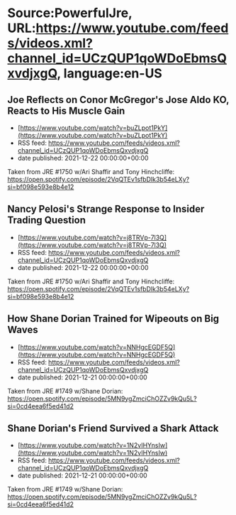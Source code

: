 # Source:PowerfulJre, URL:https://www.youtube.com/feeds/videos.xml?channel_id=UCzQUP1qoWDoEbmsQxvdjxgQ, language:en-US

## Joe Reflects on Conor McGregor's Jose Aldo KO, Reacts to His Muscle Gain
 - [https://www.youtube.com/watch?v=buZLpot1PkY](https://www.youtube.com/watch?v=buZLpot1PkY)
 - RSS feed: https://www.youtube.com/feeds/videos.xml?channel_id=UCzQUP1qoWDoEbmsQxvdjxgQ
 - date published: 2021-12-22 00:00:00+00:00

Taken from JRE #1750 w/Ari Shaffir and Tony Hinchcliffe:
https://open.spotify.com/episode/2VqQTEv1sfbDIk3b54eLXy?si=bf098e593e8b4e12

## Nancy Pelosi's Strange Response to Insider Trading Question
 - [https://www.youtube.com/watch?v=j8TRVp-7l3Q](https://www.youtube.com/watch?v=j8TRVp-7l3Q)
 - RSS feed: https://www.youtube.com/feeds/videos.xml?channel_id=UCzQUP1qoWDoEbmsQxvdjxgQ
 - date published: 2021-12-22 00:00:00+00:00

Taken from JRE #1750 w/Ari Shaffir and Tony Hinchcliffe:
https://open.spotify.com/episode/2VqQTEv1sfbDIk3b54eLXy?si=bf098e593e8b4e12

## How Shane Dorian Trained for Wipeouts on Big Waves
 - [https://www.youtube.com/watch?v=NNHgcEGDF5Q](https://www.youtube.com/watch?v=NNHgcEGDF5Q)
 - RSS feed: https://www.youtube.com/feeds/videos.xml?channel_id=UCzQUP1qoWDoEbmsQxvdjxgQ
 - date published: 2021-12-21 00:00:00+00:00

Taken from JRE #1749 w/Shane Dorian:
https://open.spotify.com/episode/5MN9ygZmciChOZZv9kQu5L?si=0cd4eea6f5ed41d2

## Shane Dorian's Friend Survived a Shark Attack
 - [https://www.youtube.com/watch?v=1N2vIHYnsIw](https://www.youtube.com/watch?v=1N2vIHYnsIw)
 - RSS feed: https://www.youtube.com/feeds/videos.xml?channel_id=UCzQUP1qoWDoEbmsQxvdjxgQ
 - date published: 2021-12-21 00:00:00+00:00

Taken from JRE #1749 w/Shane Dorian:
https://open.spotify.com/episode/5MN9ygZmciChOZZv9kQu5L?si=0cd4eea6f5ed41d2

